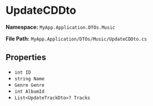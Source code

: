 # UpdateCDDto

**Namespace:** `MyApp.Application.DTOs.Music`

**File Path:** `MyApp.Application/DTOs/Music/UpdateCDDto.cs`

## Properties

- `int ID`
- `string Name`
- `Genre Genre`
- `int AlbumId`
- `List<UpdateTrackDto>? Tracks`

